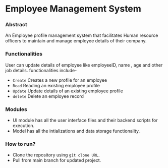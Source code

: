 # Employee Management System

### Abstract

An Employee profile management system that facilitates Human resource officers to maintain and manage employee details of their company.

### Functionalities

User can update details of employee like employeeID, name , age and other job details.
functionalities include-
- `Create` Creates a new profile for an employee
- `Read`   Reading an existing employee profile
- `Update` Update details of an existing employee profile
- `delete` Delete an employee record

### Modules

- UI module has all the user interface files and their backend scripts for execution.
- Model has all the intializations and data storage functionality.

### How to run?

- Clone the repository using `git clone URL`.
- Pull from main branch for updated project.


